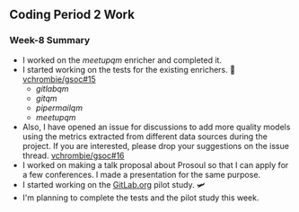 ## Coding Period 2 Work

### Week-8 Summary

- I worked on the _meetupqm_ enricher and completed it.
- I started working on the tests for the existing enrichers. :test_tube: [vchrombie/gsoc#15](https://github.com/vchrombie/gsoc/issues/15)
  - _gitlabqm_
  - _gitqm_
  - _pipermailqm_
  - _meetupqm_
- Also, I have opened an issue for discussions to add more quality models using the metrics extracted from different data sources during the project. If you are interested, please drop your suggestions on the issue thread. [vchrombie/gsoc#16](https://github.com/vchrombie/gsoc/issues/16)
- I worked on making a talk proposal about Prosoul so that I can apply for a few conferences. I made a presentation for the same purpose.
- I started working on the [GitLab.org](https://gitlab.com/gitlab-org) pilot study. :small_airplane:
- I'm planning to complete the tests and the pilot study this week.
